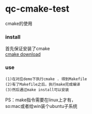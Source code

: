 # qc-cmake-test
cmake的使用

### install
首先保证安装了cmake  
[cmake download](https://cmake.org/download/)

### use
```
(1)在对应demo下执行cmake . 得到Makefile
(2)有了Makefile之后，执行make完成编译
(3)然后通过make install可以安装
```
PS：make指令需要在linux上才有，  
so:mac或者给win装个ubuntu子系统